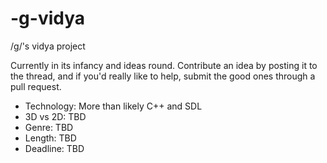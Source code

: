 # -g-vidya
/g/'s vidya project

Currently in its infancy and ideas round. Contribute an idea by posting it to the thread, and if you'd really like to help, submit the good ones through a pull request.

- Technology: More than likely C++ and SDL
- 3D vs 2D: TBD
- Genre: TBD
- Length: TBD
- Deadline: TBD
